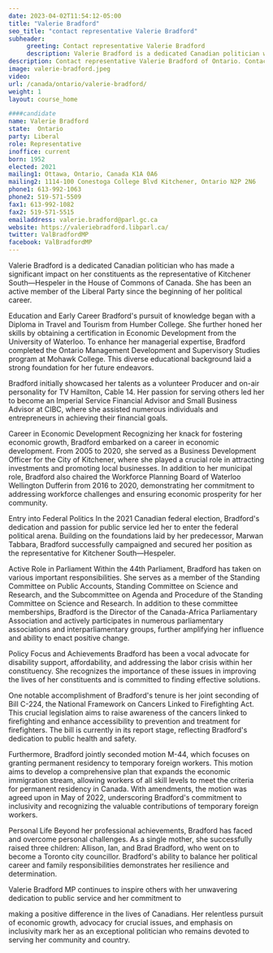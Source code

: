 ```yaml
---
date: 2023-04-02T11:54:12-05:00
title: "Valerie Bradford"
seo_title: "contact representative Valerie Bradford"
subheader:
     greeting: Contact representative Valerie Bradford
     description: Valerie Bradford is a dedicated Canadian politician who has made a significant impact on her constituents as the representative of Kitchener South—Hespeler in the House of Commons of Canada.
description: Contact representative Valerie Bradford of Ontario. Contact information for Valerie Bradford includes email address, phone number, and mailing address.
image: valerie-bradford.jpeg
video:
url: /canada/ontario/valerie-bradford/
weight: 1
layout: course_home

####candidate
name: Valerie Bradford
state:	Ontario
party: Liberal
role: Representative
inoffice: current
born: 1952
elected: 2021
mailing1: Ottawa, Ontario, Canada K1A 0A6
mailing2: 1114-100 Conestoga College Blvd Kitchener, Ontario N2P 2N6
phone1: 613-992-1063
phone2: 519-571-5509
fax1: 613-992-1082
fax2: 519-571-5515
emailaddress: valerie.bradford@parl.gc.ca
website: https://valeriebradford.libparl.ca/
twitter: ValBradfordMP
facebook: ValBradfordMP
---
```


Valerie Bradford is a dedicated Canadian politician who has made a significant impact on her constituents as the representative of Kitchener South—Hespeler in the House of Commons of Canada. She has been an active member of the Liberal Party since the beginning of her political career.

Education and Early Career
Bradford's pursuit of knowledge began with a Diploma in Travel and Tourism from Humber College. She further honed her skills by obtaining a certification in Economic Development from the University of Waterloo. To enhance her managerial expertise, Bradford completed the Ontario Management Development and Supervisory Studies program at Mohawk College. This diverse educational background laid a strong foundation for her future endeavors.

Bradford initially showcased her talents as a volunteer Producer and on-air personality for TV Hamilton, Cable 14. Her passion for serving others led her to become an Imperial Service Financial Advisor and Small Business Advisor at CIBC, where she assisted numerous individuals and entrepreneurs in achieving their financial goals.

Career in Economic Development
Recognizing her knack for fostering economic growth, Bradford embarked on a career in economic development. From 2005 to 2020, she served as a Business Development Officer for the City of Kitchener, where she played a crucial role in attracting investments and promoting local businesses. In addition to her municipal role, Bradford also chaired the Workforce Planning Board of Waterloo Wellington Dufferin from 2016 to 2020, demonstrating her commitment to addressing workforce challenges and ensuring economic prosperity for her community.

Entry into Federal Politics
In the 2021 Canadian federal election, Bradford's dedication and passion for public service led her to enter the federal political arena. Building on the foundations laid by her predecessor, Marwan Tabbara, Bradford successfully campaigned and secured her position as the representative for Kitchener South—Hespeler.

Active Role in Parliament
Within the 44th Parliament, Bradford has taken on various important responsibilities. She serves as a member of the Standing Committee on Public Accounts, Standing Committee on Science and Research, and the Subcommittee on Agenda and Procedure of the Standing Committee on Science and Research. In addition to these committee memberships, Bradford is the Director of the Canada-Africa Parliamentary Association and actively participates in numerous parliamentary associations and interparliamentary groups, further amplifying her influence and ability to enact positive change.

Policy Focus and Achievements
Bradford has been a vocal advocate for disability support, affordability, and addressing the labor crisis within her constituency. She recognizes the importance of these issues in improving the lives of her constituents and is committed to finding effective solutions.

One notable accomplishment of Bradford's tenure is her joint seconding of Bill C-224, the National Framework on Cancers Linked to Firefighting Act. This crucial legislation aims to raise awareness of the cancers linked to firefighting and enhance accessibility to prevention and treatment for firefighters. The bill is currently in its report stage, reflecting Bradford's dedication to public health and safety.

Furthermore, Bradford jointly seconded motion M-44, which focuses on granting permanent residency to temporary foreign workers. This motion aims to develop a comprehensive plan that expands the economic immigration stream, allowing workers of all skill levels to meet the criteria for permanent residency in Canada. With amendments, the motion was agreed upon in May of 2022, underscoring Bradford's commitment to inclusivity and recognizing the valuable contributions of temporary foreign workers.

Personal Life
Beyond her professional achievements, Bradford has faced and overcome personal challenges. As a single mother, she successfully raised three children: Allison, Ian, and Brad Bradford, who went on to become a Toronto city councillor. Bradford's ability to balance her political career and family responsibilities demonstrates her resilience and determination.

Valerie Bradford MP continues to inspire others with her unwavering dedication to public service and her commitment to

 making a positive difference in the lives of Canadians. Her relentless pursuit of economic growth, advocacy for crucial issues, and emphasis on inclusivity mark her as an exceptional politician who remains devoted to serving her community and country.
